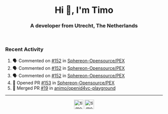 <h1 align="center">Hi 👋, I'm Timo</h1>
<h3 align="center">A developer from Utrecht, The Netherlands</h3>
<br/>
<!-- https://github.com/rahuldkjain/github-profile-readme-generator --!>

<!--  <p align="left"><img src="https://github-readme-stats.vercel.app/api?username=timoglastra&show_icons=true&count_private=true&" alt="timoglastra" /></p> --!>

<!--
Github language stats
<p align="left"><img src="https://github-readme-stats.vercel.app/api/top-langs/?username=timoglastra&layout=compact" alt="timoglastra" /><p>
-->

<!-- Codestats language stats -->
<!-- <p align="left"><img src="https://codestats-readme.vercel.app/api/top-langs/?username=timoglastra&layout=compact&language_count=12" alt="timoglastra" /><p>    --!>
  
<h3>Recent Activity</h3>

<!--START_SECTION:activity-->
1. 🗣 Commented on [#152](https://github.com/Sphereon-Opensource/PEX/issues/152#issuecomment-2071615796) in [Sphereon-Opensource/PEX](https://github.com/Sphereon-Opensource/PEX)
2. 🗣 Commented on [#152](https://github.com/Sphereon-Opensource/PEX/issues/152#issuecomment-2071615048) in [Sphereon-Opensource/PEX](https://github.com/Sphereon-Opensource/PEX)
3. 🗣 Commented on [#152](https://github.com/Sphereon-Opensource/PEX/issues/152#issuecomment-2070930287) in [Sphereon-Opensource/PEX](https://github.com/Sphereon-Opensource/PEX)
4. 💪 Opened PR [#153](https://github.com/Sphereon-Opensource/PEX/pull/153) in [Sphereon-Opensource/PEX](https://github.com/Sphereon-Opensource/PEX)
5. 🎉 Merged PR [#19](https://github.com/animo/openid4vc-playground/pull/19) in [animo/openid4vc-playground](https://github.com/animo/openid4vc-playground)
<!--END_SECTION:activity-->

---

<p align="center">
<a href="https://twitter.com/timoglastra" target="blank"><img align="center" src="https://cdn.jsdelivr.net/npm/simple-icons@3.0.1/icons/twitter.svg" alt="timoglastra" height="30" width="30" /></a>
<a href="https://linkedin.com/in/timoglastra" target="blank"><img align="center" src="https://cdn.jsdelivr.net/npm/simple-icons@3.0.1/icons/linkedin.svg" alt="timoglastra" height="30" width="30" /></a>
</p>



